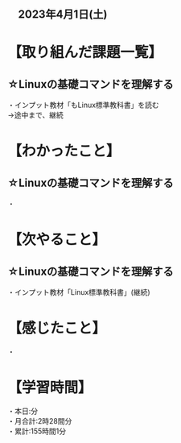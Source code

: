 ## 　2023年4月1日(土)
# 【取り組んだ課題一覧】
## ☆Linuxの基礎コマンドを理解する
・インプット教材「もLinux標準教科書」を読む<br>
→途中まで、継続
# 【わかったこと】
## ☆Linuxの基礎コマンドを理解する
・
# 【次やること】
## ☆Linuxの基礎コマンドを理解する
・インプット教材「Linux標準教科書」(継続)
# 【感じたこと】
・
# 【学習時間】
・本日:分<br>
・月合計:2時28間分<br>
・累計:155時間1分
